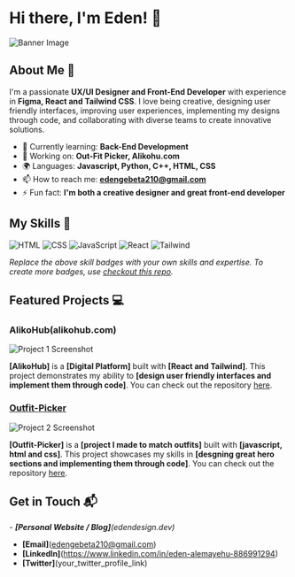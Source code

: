 # Hi there, I'm Eden! 👋

![Banner Image](https://drive.google.com/file/d/1BxIaHevM6Qm2WMERRz-4Y2O2h_O8Cbra/view?usp=sharing)

## About Me 🚀

I'm a passionate **UX/UI Designer and Front-End Developer** with experience in **Figma, React and Tailwind CSS**. I love being creative, designing user friendly interfaces, improving user experiences, implementing my designs through code, and collaborating with diverse teams to create innovative solutions.

- 🌱 Currently learning: **Back-End Development**
- 🔭 Working on: **Out-Fit Picker, Alikohu.com**
- 🌍 Languages: **Javascript, Python, C++, HTML, CSS**
- 📫 How to reach me: **edengebeta210@gmail.com**
- ⚡ Fun fact: **I'm both a creative designer and great front-end developer**

## My Skills 🧠

![HTML](https://img.shields.io/badge/-HTML-E34F26?style=flat-square&logo=html5&logoColor=white)
![CSS](https://img.shields.io/badge/-CSS-1572B6?style=flat-square&logo=css3&logoColor=white)
![JavaScript](https://img.shields.io/badge/-JavaScript-F7DF1E?style=flat-square&logo=javascript&logoColor=black)
![React](https://img.shields.io/badge/-React-61DAFB?style=flat-square&logo=react&logoColor=black)
![Tailwind](https://img.shields.io/badge/Tailwind_CSS-38B2AC?style=for-the-badge&logo=tailwind-css&logoColor=white)

*Replace the above skill badges with your own skills and expertise. To create more badges, use [checkout this repo](https://github.com/alexandresanlim/Badges4-README.md-Profile).*

## Featured Projects 💻

### AlikoHub(alikohub.com)

![Project 1 Screenshot](https://drive.google.com/file/d/1_2_PDGrmkLA-j59vqo2OWCuC_tDCy-qG/view?usp=drive_link)

**[AlikoHub]** is a **[Digital Platform]** built with **[React and Tailwind]**. This project demonstrates my ability to **[design user friendly interfaces and implement them through code]**. You can check out the repository [here](https://github.com/nattisam/alikohub).

### [Outfit-Picker](https://github.com/Edula23/Outfit-Picker)

![Project 2 Screenshot](https://drive.google.com/file/d/1TJZ0ohJNr7SWtsa8pOQpUp4xth17mQsM/view?usp=drive_link)

**[Outfit-Picker]** is a **[project I made to match outfits]** built with **[javascript, html and css]**. This project showcases my skills in **[desgning great hero sections and implementing them through code]**. You can check out the repository [here](https://github.com/Edula23/Outfit-Picker).

## Get in Touch 📬

*- **[Personal Website / Blog]**(edendesign.dev)*
- **[Email]**(edengebeta210@gmail.com)
- **[LinkedIn]**(https://www.linkedin.com/in/eden-alemayehu-886991294)
- **[Twitter]**(your_twitter_profile_link)



